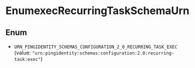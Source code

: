 

# EnumexecRecurringTaskSchemaUrn

## Enum


* `URN_PINGIDENTITY_SCHEMAS_CONFIGURATION_2_0_RECURRING_TASK_EXEC` (value: `"urn:pingidentity:schemas:configuration:2.0:recurring-task:exec"`)



